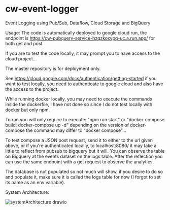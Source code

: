 # cw-event-logger

Event Logging using Pub/Sub, Dataflow, Cloud Storage and BigQuery


Usage: The code is automatically deployed to google cloud run, the endpoint is https://cw-pubquery-service-hzqzkoxvpq-uc.a.run.app/ for both get and post.

If you are to test the code locally, it may prompt you to have access to the cloud project...

The master repository is for deployment only.

See https://cloud.google.com/docs/authentication/getting-started if you want to test locally, you need to authenticate to google cloud and also have the access to the project.

While running docker locally, you may need to execute the commands inside the dockerfile, I have not done so since I do not test locally with docker but only npm.

To run you will only require to execute: 
  "npm run start"
or
  "docker-compose build;
  docker-compose up -d"
depending on the version of docker-compose the command may differ to "docker compose"...

To test compose a JSON post request, send it to either to the url given above, or if you're authenticated locally, to localhost:8080/ it may take a little to reflect from pubsub to bigquery but it will.
You can observe the table on Bigquery at the events dataset on the logs table.
After the reflection you can use the same endpoint with a get request to observe the analytics.

The database is not populated so not much will show, if you desire to do so and populate it, make sure it is called the logs table for now (I forgot to set its name as an env variable).


System Architecture:

![systemArchitecture drawio](https://github.com/furknozg/cw-event-logger/assets/72404454/bea591da-8a3f-4b3e-b243-6ae1b67ab5e5)
